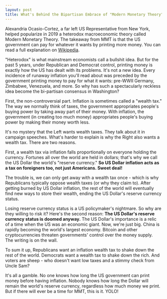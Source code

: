 ```yaml
---
layout: post
title: What's Behind the Bipartisan Embrace of "Modern Monetary Theory"?
---
```


Alexandria Ocasio-Cortez, a far left US Representative from New York, helped popularize in 2019 a heterodox macroeconomic theory called Modern Monetary Theory. The takeaway from MMT is that the US government can pay for whatever it wants by printing more money. You can read a full explanation on [Wikipedia](https://en.m.wikipedia.org/wiki/Modern_Monetary_Theory).

"Heterodox" is what mainstream economists call a bullshit idea. But for the past 5 years, under Republican and Democrat control, printing money is exactly how the US has dealt with its problems. It's not a new idea. Every incidence of runaway inflation you'll read about was preceded by the government printing money to pay for what it wants: pre-WWII Germany, Zimbabwe, Venezuela, and more. So why has such a spectacularly reckless idea become the bi-partisan consensus in Washington?

First, the non-controversial part. Inflation is sometimes called a "wealth tax." The way we normally think of taxes, the government appropriates people's buying power by taking away part of their money. With inflation, the government (in creating too much money) appropriates people's buying power by making their money worth less.

It's no mystery that the Left wants wealth taxes. They talk about it in campaign speeches. What's harder to explain is why the Right also wants a wealth tax. There are two reasons. 

First, a wealth tax via inflation falls proportionally on everyone holding the currency. Fortunes all over the world are held in dollars; that's why we call the US Dollar the world's "reserve currency." **So US Dollar inflation acts as a tax on foreigners too, not just Americans. Sweet deal!**

The trouble is, we can only get away with a wealth tax once - which is why Republicans typically oppose wealth taxes (or why they claim to). After getting burned by US Dollar inflation, the rest of the world will eventually find new ways to store their wealth, ending the US Dollar's reserve currency status. 

Losing reserve currency status is a US policymaker's nightmare. So why are they willing to risk it? Here's the second reason: **The US Dollar's reserve currency status is doomed anyway.** The US Dollar's importance is a relic of a time when the US was an economic giant. Now, we're just big. China is rapidly becoming the world's largest economy. Bitcoin and other cryptocurrencies threaten governments' control over the money supply. The writing is on the wall. 

To sum it up, Republicans want an inflation wealth tax to shake down the rest of the world. Democrats want a wealth tax to shake down the rich. And voters are sheep - who doesn't want low taxes and a stimmy check from Uncle Sam?

It's all a gamble. No one knows how long the US government can print money before having inflation. Nobody knows how long the Dollar will remain the world's reserve currency, regardless how much money we print. But if there will ever be a time for MMT, this is it. YOLO!

